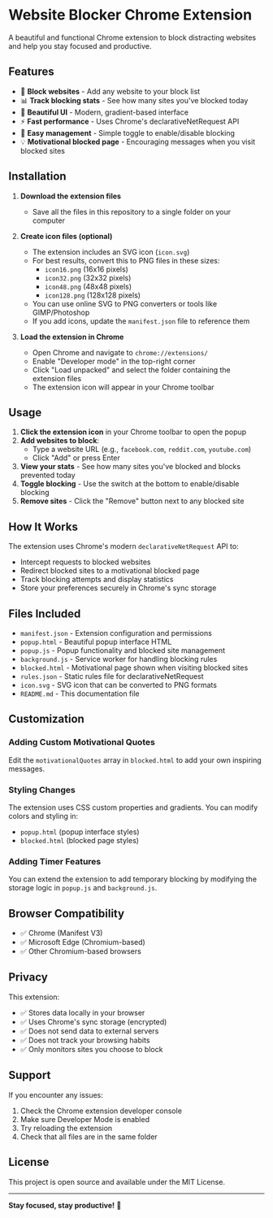 # Website Blocker Chrome Extension

A beautiful and functional Chrome extension to block distracting websites and help you stay focused and productive.

## Features

- 🚫 **Block websites** - Add any website to your block list
- 📊 **Track blocking stats** - See how many sites you've blocked today
- 🎯 **Beautiful UI** - Modern, gradient-based interface
- ⚡ **Fast performance** - Uses Chrome's declarativeNetRequest API
- 🔄 **Easy management** - Simple toggle to enable/disable blocking
- 💡 **Motivational blocked page** - Encouraging messages when you visit blocked sites

## Installation

1. **Download the extension files**
   - Save all the files in this repository to a single folder on your computer

2. **Create icon files (optional)**
   - The extension includes an SVG icon (`icon.svg`)
   - For best results, convert this to PNG files in these sizes:
     - `icon16.png` (16x16 pixels)
     - `icon32.png` (32x32 pixels) 
     - `icon48.png` (48x48 pixels)
     - `icon128.png` (128x128 pixels)
   - You can use online SVG to PNG converters or tools like GIMP/Photoshop
   - If you add icons, update the `manifest.json` file to reference them

3. **Load the extension in Chrome**
   - Open Chrome and navigate to `chrome://extensions/`
   - Enable "Developer mode" in the top-right corner
   - Click "Load unpacked" and select the folder containing the extension files
   - The extension icon will appear in your Chrome toolbar

## Usage

1. **Click the extension icon** in your Chrome toolbar to open the popup
2. **Add websites to block**:
   - Type a website URL (e.g., `facebook.com`, `reddit.com`, `youtube.com`)
   - Click "Add" or press Enter
3. **View your stats** - See how many sites you've blocked and blocks prevented today
4. **Toggle blocking** - Use the switch at the bottom to enable/disable blocking
5. **Remove sites** - Click the "Remove" button next to any blocked site

## How It Works

The extension uses Chrome's modern `declarativeNetRequest` API to:
- Intercept requests to blocked websites
- Redirect blocked sites to a motivational blocked page
- Track blocking attempts and display statistics
- Store your preferences securely in Chrome's sync storage

## Files Included

- `manifest.json` - Extension configuration and permissions
- `popup.html` - Beautiful popup interface HTML
- `popup.js` - Popup functionality and blocked site management
- `background.js` - Service worker for handling blocking rules
- `blocked.html` - Motivational page shown when visiting blocked sites
- `rules.json` - Static rules file for declarativeNetRequest
- `icon.svg` - SVG icon that can be converted to PNG formats
- `README.md` - This documentation file

## Customization

### Adding Custom Motivational Quotes
Edit the `motivationalQuotes` array in `blocked.html` to add your own inspiring messages.

### Styling Changes
The extension uses CSS custom properties and gradients. You can modify colors and styling in:
- `popup.html` (popup interface styles)
- `blocked.html` (blocked page styles)

### Adding Timer Features
You can extend the extension to add temporary blocking by modifying the storage logic in `popup.js` and `background.js`.

## Browser Compatibility

- ✅ Chrome (Manifest V3)
- ✅ Microsoft Edge (Chromium-based)
- ✅ Other Chromium-based browsers

## Privacy

This extension:
- ✅ Stores data locally in your browser
- ✅ Uses Chrome's sync storage (encrypted)
- ✅ Does not send data to external servers
- ✅ Does not track your browsing habits
- ✅ Only monitors sites you choose to block

## Support

If you encounter any issues:
1. Check the Chrome extension developer console
2. Make sure Developer Mode is enabled
3. Try reloading the extension
4. Check that all files are in the same folder

## License

This project is open source and available under the MIT License.

---

**Stay focused, stay productive!** 🎯
